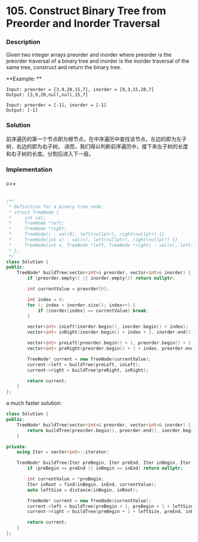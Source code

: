 # 105. Construct Binary Tree from Preorder and Inorder Traversal

### Description

Given two integer arrays preorder and inorder where preorder is the preorder traversal of a binary tree and inorder is the inorder traversal of the same tree, construct and return the binary tree.

**Example: **

```
Input: preorder = [3,9,20,15,7], inorder = [9,3,15,20,7]
Output: [3,9,20,null,null,15,7]
```

```
Input: preorder = [-1], inorder = [-1]
Output: [-1]
```

### Solution

前序遍历的第一个节点即为根节点，在中序遍历中查找该节点，左边的即为左子树，右边的即为右子树。
进而，我们得以判断前序遍历中，接下来左子树的长度和右子树的长度。分割后进入下一层。

### Implementation

###### c++

```c++
/**
 * Definition for a binary tree node.
 * struct TreeNode {
 *     int val;
 *     TreeNode *left;
 *     TreeNode *right;
 *     TreeNode() : val(0), left(nullptr), right(nullptr) {}
 *     TreeNode(int x) : val(x), left(nullptr), right(nullptr) {}
 *     TreeNode(int x, TreeNode *left, TreeNode *right) : val(x), left(left), right(right) {}
 * };
 */
class Solution {
public:
    TreeNode* buildTree(vector<int>& preorder, vector<int>& inorder) {
        if (preorder.empty() || inorder.empty()) return nullptr;

        int currentValue = preorder[0];

        int index = 0;
        for (; index < inorder.size(); index++) {
            if (inorder[index] == currentValue) break;
        }

        vector<int> inLeft(inorder.begin(), inorder.begin() + index);
        vector<int> inRight(inorder.begin() + index + 1, inorder.end());

        vector<int> preLeft(preorder.begin() + 1, preorder.begin() + 1 + index);
        vector<int> preRight(preorder.begin() + 1 + index, preorder.end());

        TreeNode* current = new TreeNode(currentValue);
        current->left = buildTree(preLeft, inLeft);
        current->right = buildTree(preRight, inRight);

        return current;
    }
};
```

a much faster solution:

```c++
class Solution {
public:
    TreeNode* buildTree(vector<int>& preorder, vector<int>& inorder) {
        return buildTree(preorder.begin(), preorder.end(), inorder.begin(), inorder.end());
    }

private:
    using Iter = vector<int>::iterator;

    TreeNode* buildTree(Iter preBegin, Iter preEnd, Iter inBegin, Iter inEnd) {
        if (preBegin == preEnd || inBegin == inEnd) return nullptr;

        int currentValue = *preBegin;
        Iter inRoot = find(inBegin, inEnd, currentValue);
        auto leftSize = distance(inBegin, inRoot);

        TreeNode* current = new TreeNode(currentValue);
        current->left = buildTree(preBegin + 1, preBegin + 1 + leftSize, inBegin, inRoot);
        current->right = buildTree(preBegin + 1 + leftSize, preEnd, inRoot + 1, inEnd);

        return current;
    }
};
```